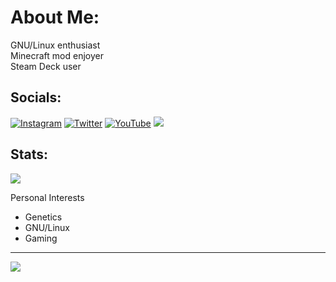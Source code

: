 # About Me:
GNU/Linux enthusiast<br>Minecraft mod enjoyer<br>Steam Deck user

## Socials:
  [![Instagram](https://img.shields.io/badge/Instagram-%23E4405F.svg?logo=Instagram&logoColor=white)](https://instagram.com/mateowoetam) [![Twitter](https://img.shields.io/badge/Twitter-%231DA1F2.svg?logo=Twitter&logoColor=white)](https://twitter.com/mateowoetam) [![YouTube](https://img.shields.io/badge/YouTube-%23FF0000.svg?logo=YouTube&logoColor=white)](https://youtube.com/@mateowoetam)  <a href="https://techhub.social/@mateowoetam"><img src="https://img.shields.io/badge/Mastodon-black?logo=mastodon"/></a>

## Stats:
![](https://github-readme-stats.vercel.app/api/top-langs/?username=mateowoetam&theme=dark&hide_border=true&include_all_commits=true&count_private=false&layout=compact)

Personal Interests

- Genetics
- GNU/Linux
- Gaming

- ---
[![](https://visitcount.itsvg.in/api?id=mateowoetam&icon=2&color=12)](https://visitcount.itsvg.in)
